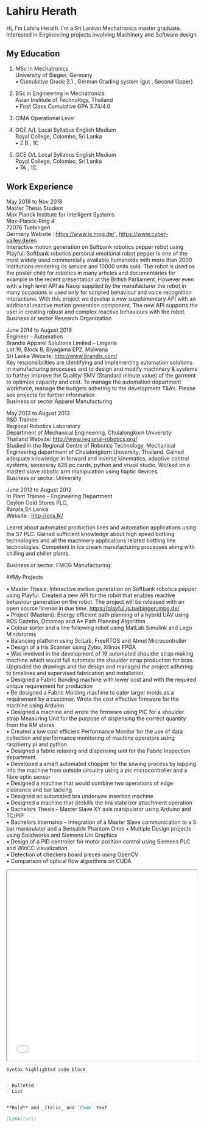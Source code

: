# Lahiru Herath

Hi, I'm Lahiru Herath. I'm a Sri Lankan Mechatronics master graduate. Interested in Engineering projects involving Machinery and Software design. 


## My Education

1.  MSc in Mechatronics<br/>
    University of Siegen, Germany<br/>
    ▪ Cumulative Grade 2.1 , German Grading system (gut , Second Upper)

2.  BSc in Engineering in Mechatronics<br/>
    Asian Institute of Technology, Thailand<br/>
    ▪ First Class Cumulative GPA 3.74/4.0

3.  CIMA Operational Level

4.  GCE A/L Local Syllabus English Medium<br/>
    Royal College, Colombo, Sri Lanka<br/>
    ▪ 2 B , 1C
    
5.  GCE O/L Local Syllabus English Medium<br/>
    Royal College, Colombo, Sri Lanka<br/>
    ▪ 7A , 1C

## Work Experience 

May 2018 to Nov 2018<br/>
Master Thesis Student<br/>
Max Planck Institute for Intelligent Systems<br/>
Max-Planck-Ring 4<br/>
72076 Tuebingen<br/>
Germany Website : https://www.is.mpg.de/ , https://www.cyber-valley.de/en<br/>
Interactive motion generation on Softbank robotics pepper robot using Playful: Softbank robotics personal emotional robot pepper is one of the most widely used commercially available humanoids with more than 2000 institutions rendering its service and 10000 units sold. The robot is used as the poster child for robotics in many articles and documentaries for example in the recent presentation at the British Parliament. However even with a high level API as Naoqi supplied by the manufacturer the robot in many occasions is used only for scripted behaviour and voice recognition interactions. With this project we develop a new supplementary API with an additional reactive motion generation component. The new API supports the user in creating robust and complex reactive behaviours with the robot.<br/>
Business or sector Research Organization

June 2014 to August 2016<br/>
Engineer - Automation<br/>
Brandix Apparel Solutions Limited – Lingerie<br/>
Lot 19, Block B, Biyagama EPZ, Malwana<br/>
Sri Lanka Website: http://www.brandix.com/<br/>
Key responsibilities are identifying and implementing automation solutions in manufacturing processes and to design and modify machinery & systems to further improve the Quality/ SMV (Standard minute value) of the garment to optimize capacity and cost. To manage the automation department workforce, manage the budgets adhering to the development T&A’s. Please see projects for further information<br/>
Business or sector Apparel Manufacturing

May 2013 to August 2013<br/>
R&D Trainee<br/>
Regional Robotics Laboratory<br/>
Department of Mechanical Engineering, Chulalongkorn University<br/>
Thailand Website: http://www.regional-robotics.org/<br/>
Studied in the Regional Centre of Robotics Technology, Mechanical Engineering department of Chulalongkorn University, Thailand. Gained adequate knowledge in forward and inverse kinematics, adaptive control systems, sensosray 626 pc cards, python and visual studio. Worked on a master/ slave robotic arm manipulation using haptic devices.<br/>
Business or sector: University

June 2012 to August 2012<br/>
In Plant Trainee – Engineering Department<br/>
Ceylon Cold Stores PLC,<br/>
Ranala,Sri Lanka<br/>
Website : http://ccs.lk/<br/>

Learnt about automated production lines and automation applications using the S7 PLC. Gained sufficient knowledge about high speed bottling technologies and all the machinery applications related bottling line technologies. Competent in ice cream manufacturing processes along with chilling and chiller plants.<br/>

Business or sector: FMCG Manufacturing

##My Projects

▪   Master Thesis: Interactive motion generation on Softbank robotics pepper using Playful. Created a new API for the robot that enables reactive behaviour generation on the robot. The project will be released with an open source license in due time. https://playful.is.tuebingen.mpg.de/<br/>
▪   Project (Masters): Energy efficient path planning of a hybrid UAV using ROS Gazebo, Octomap and A* Path Planning Algorithm<br/>
▪   Colour sorter and a line following robot using MatLab Simulink and Lego Mindstorms<br/>
▪   Balancing platform using SciLab, FreeRTOS and Atmel Microcontroller<br/>
▪   Design of a Iris Scanner using Zybo, Xilinux FPGA<br/>
▪   Was involved in the development of 19 automated shoulder strap making machine which would full automate the shoulder strap production for bras. Upgraded the drawings and the design and managed the project adhering to timelines and supervised fabrication and installation.<br/>
▪   Designed a Fabric Bonding machine with lower cost and with the required unique requirement for production<br/>
▪   Re designed a Fabric Molding machine to cater larger molds as a requirement by a customer. Wrote the cost effective firmware for the machine using Arduino<br/>
▪   Designed a machine and wrote the firmware using PIC for a shoulder strap Measuring Unit for the purpose of dispensing the correct quantity from the RM stores<br/>
▪   Created a low cost efficient Performance Monitor for the use of data collection and performance monitoring of machine operators using raspberry pi and python<br/>
▪   Designed a fabric relaxing and dispensing unit for the Fabric Inspection department.<br/>
▪   Developed a smart automated chopper for the sewing process by tapping into the machine from outside circuitry using a pic microcontroller and a fibre optic sensor<br/>
▪   Designed a machine that would combine two operations of edge clearance and bar tacking<br/>
▪   Designed an automated bra underwire insertion machine<br/>
▪   Designed a machine that deskills the bra stabilizer attachment operation<br/>
▪   Bachelors Thesis – Master Slave XY axis manipulator using Arduino and TC/PIP<br/>
▪   Bachelors Internship – Integration of a Master Slave communication to a 5 bar manipulator and a Sensable Phantom Omni
▪   Multiple Design projects using Solidworks and Siemens Uni Graphics<br/>
▪   Design of a PID controller for motor position control using Siemens PLC and WinCC visualization<br/>
▪   Detection of checkers board pieces using OpenCV<br/>
▪   Comparison of optical flow algorithms on CUDA<br/>


<iframe src=(https://github.com/lahiruherath/lahiruherath.github.io/blob/master/pictures/profile_picture.jpg) width="500" height="500"></iframe>

```markdown
Syntax highlighted code block


- Bulleted
- List


**Bold** and _Italic_ and `Code` text

[Link](url) 

```



